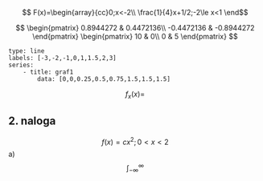 $$
F(x)=\begin{array}{cc}0;x<-2\\
\frac{1}{4}x+1/2;-2\le x<1
\end$$

$$
\begin{pmatrix}
0.8944272 & 0.4472136\\
-0.4472136 & -0.8944272
\end{pmatrix}
\begin{pmatrix}
10 & 0\\ 
0 & 5
\end{pmatrix}
$$

```chart
type: line
labels: [-3,-2,-1,0,1,1.5,2,3]
series:
	- title: graf1
		data: [0,0,0.25,0.5,0.75,1.5,1.5,1.5]
```

$$f_x(x)=$$

## 2. naloga

$$f(x)=cx^2  ;0<x<2$$
a) $$\int _{-\infty} ^\infty $$